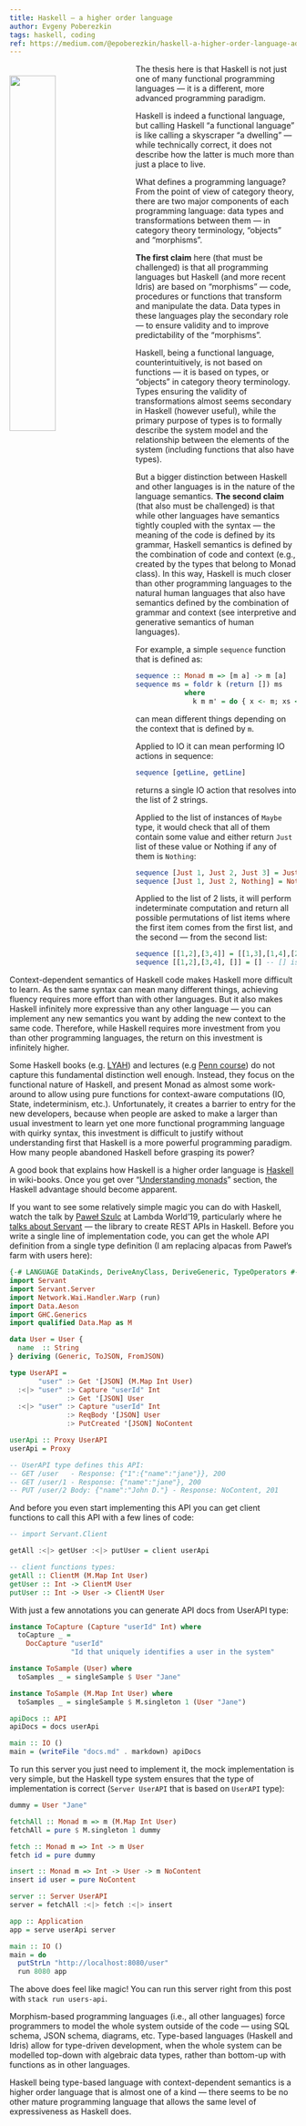 ```yaml
---
title: Haskell — a higher order language
author: Evgeny Poberezkin
tags: haskell, coding
ref: https://medium.com/@epoberezkin/haskell-a-higher-order-language-ade461d453c7
---
```


<img src="/images/haskell.png" width="40%" style="float: left; margin: 20px 20px 10px 0;" />

The thesis here is that Haskell is not just one of many functional programming languages — it is a different, more advanced programming paradigm.

Haskell is indeed a functional language, but calling Haskell “a functional language” is like calling a skyscraper “a dwelling” — while technically correct, it does not describe how the latter is much more than just a place to live.

What defines a programming language? From the point of view of category theory, there are two major components of each programming language: data types and transformations between them — in category theory terminology, “objects” and “morphisms”.

**The first claim** here (that must be challenged) is that all programming languages but Haskell (and more recent Idris) are based on “morphisms” — code, procedures or functions that transform and manipulate the data. Data types in these languages play the secondary role — to ensure validity and to improve predictability of the “morphisms”.

Haskell, being a functional language, counterintuitively, is not based on functions — it is based on types, or “objects” in category theory terminology. Types ensuring the validity of transformations almost seems secondary in Haskell (however useful), while the primary purpose of types is to formally describe the system model and the relationship between the elements of the system (including functions that also have types).

But a bigger distinction between Haskell and other languages is in the nature of the language semantics. **The second claim** (that also must be challenged) is that while other languages have semantics tightly coupled with the syntax — the meaning of the code is defined by its grammar, Haskell semantics is defined by the combination of code and context (e.g., created by the types that belong to Monad class). In this way, Haskell is much closer than other programming languages to the natural human languages that also have semantics defined by the combination of grammar and context (see interpretive and generative semantics of human languages).

For example, a simple `sequence` function that is defined as:

```haskell ignore
sequence :: Monad m => [m a] -> m [a]
sequence ms = foldr k (return []) ms
            where
              k m m' = do { x <- m; xs <- m'; return (x:xs) }
```

can mean different things depending on the context that is defined by `m`.

Applied to IO it can mean performing IO actions in sequence:

```haskell ignore
sequence [getLine, getLine]
```

returns a single IO action that resolves into the list of 2 strings.

Applied to the list of instances of `Maybe` type, it would check that all of them contain some value and either return `Just` list of these value or Nothing if any of them is `Nothing`:

```haskell ignore
sequence [Just 1, Just 2, Just 3] = Just [1, 2, 3]
sequence [Just 1, Just 2, Nothing] = Nothing
```

Applied to the list of 2 lists, it will perform indeterminate computation and return all possible permutations of list items where the first item comes from the first list, and the second — from the second list:

```haskell ignore
sequence [[1,2],[3,4]] = [[1,3],[1,4],[2,3],[2,4]]
sequence [[1,2],[3,4], []] = [] -- [] is "undefined" in this context
```

Context-dependent semantics of Haskell code makes Haskell more difficult to learn. As the same syntax can mean many different things, achieving fluency requires more effort than with other languages. But it also makes Haskell infinitely more expressive than any other language — you can implement any new semantics you want by adding the new context to the same code. Therefore, while Haskell requires more investment from you than other programming languages, the return on this investment is infinitely higher.

Some Haskell books (e.g. [LYAH](http://learnyouahaskell.com/)) and lectures (e.g [Penn course](https://www.seas.upenn.edu/~cis194/fall16/index.html)) do not capture this fundamental distinction well enough. Instead, they focus on the functional nature of Haskell, and present Monad as almost some work-around to allow using pure functions for context-aware computations (IO, State, indeterminism, etc.). Unfortunately, it creates a barrier to entry for the new developers, because when people are asked to make a larger than usual investment to learn yet one more functional programming language with quirky syntax, this investment is difficult to justify without understanding first that Haskell is a more powerful programming paradigm. How many people abandoned Haskell before grasping its power?

A good book that explains how Haskell is a higher order language is [Haskell](https://en.wikibooks.org/wiki/Haskell) in wiki-books. Once you get over “[Understanding monads](https://en.wikibooks.org/wiki/Haskell/Understanding_monads)” section, the Haskell advantage should become apparent.

If you want to see some relatively simple magic you can do with Haskell, watch the talk by [Paweł Szulc](https://github.com/EncodePanda) at Lambda World’19, particularly where he [talks about Servant](https://www.youtube.com/watch?v=idU7GdlfP9Q&feature=youtu.be&t=625) — the library to create REST APIs in Haskell. Before you write a single line of implementation code, you can get the whole API definition from a single type definition (I am replacing alpacas from Paweł’s farm with users here):

```haskell
{-# LANGUAGE DataKinds, DeriveAnyClass, DeriveGeneric, TypeOperators #-}
import Servant
import Servant.Server
import Network.Wai.Handler.Warp (run)
import Data.Aeson
import GHC.Generics
import qualified Data.Map as M

data User = User {
  name  :: String
} deriving (Generic, ToJSON, FromJSON)

type UserAPI =
       "user" :> Get '[JSON] (M.Map Int User)
  :<|> "user" :> Capture "userId" Int
              :> Get '[JSON] User
  :<|> "user" :> Capture "userId" Int
              :> ReqBody '[JSON] User
              :> PutCreated '[JSON] NoContent

userApi :: Proxy UserAPI
userApi = Proxy

-- UserAPI type defines this API:
-- GET /user   - Response: {"1":{"name":"jane"}}, 200
-- GET /user/1 - Response: {"name":"jane"}, 200
-- PUT /user/2 Body: {"name":"John D."} - Response: NoContent, 201
```

And before you even start implementing this API you can get client functions to call this API with a few lines of code:

```haskell ignore
-- import Servant.Client

getAll :<|> getUser :<|> putUser = client userApi

-- client functions types:
getAll :: ClientM (M.Map Int User)
getUser :: Int -> ClientM User
putUser :: Int -> User -> ClientM User
```

With just a few annotations you can generate API docs from UserAPI type:

```haskell ignore
instance ToCapture (Capture "userId" Int) where
  toCapture _ =
    DocCapture "userId"
               "Id that uniquely identifies a user in the system"

instance ToSample (User) where
  toSamples _ = singleSample $ User "Jane"

instance ToSample (M.Map Int User) where
  toSamples _ = singleSample $ M.singleton 1 (User "Jane")

apiDocs :: API
apiDocs = docs userApi

main :: IO ()
main = (writeFile "docs.md" . markdown) apiDocs
```

To run this server you just need to implement it, the mock implementation is very simple, but the Haskell type system ensures that the type of implementation is correct (`Server UserAPI` that is based on `UserAPI` type):

```haskell
dummy = User "Jane"

fetchAll :: Monad m => m (M.Map Int User)
fetchAll = pure $ M.singleton 1 dummy

fetch :: Monad m => Int -> m User
fetch id = pure dummy

insert :: Monad m => Int -> User -> m NoContent
insert id user = pure NoContent

server :: Server UserAPI
server = fetchAll :<|> fetch :<|> insert

app :: Application
app = serve userApi server

main :: IO ()
main = do
  putStrLn "http://localhost:8080/user"
  run 8080 app
```

The above does feel like magic! You can run this server right from this post with `stack run users-api`.

Morphism-based programming languages (i.e., all other languages) force programmers to model the whole system outside of the code — using SQL schema, JSON schema, diagrams, etc. Type-based languages (Haskell and Idris) allow for type-driven development, when the whole system can be modelled top-down with algebraic data types, rather than bottom-up with functions as in other languages.

Haskell being type-based language with context-dependent semantics is a higher order language that is almost one of a kind — there seems to be no other mature programming language that allows the same level of expressiveness as Haskell does.
